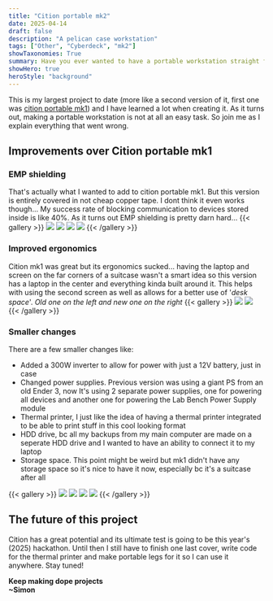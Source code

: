 ```yaml
---
title: "Cition portable mk2"
date: 2025-04-14
draft: false
description: "A pelican case workstation"
tags: ["Other", "Cyberdeck", "mk2"]
showTaxonomies: True
summary: Have you ever wanted to have a portable workstation straight from movies? Me too, that's why I have made this - a portable workstation enclosed in durable Pelican Case
showHero: true
heroStyle: "background"
---
```


This is my largest project to date (more like a second version of it, first one was [cition portable mk1](/projects/Cition)) and I have learned a lot when creating it. As it turns out, making a portable workstation is not at all an easy task. So join me as I explain everything that went wrong.


## Improvements over Cition portable mk1
### EMP shielding
That's actually what I wanted to add to cition portable mk1. But this version is entirely covered in not cheap copper tape. I dont think it even works though... My success rate of blocking communication to devices stored inside is like 40%. As it turns out EMP shielding is pretty darn hard...
{{< gallery >}}
  <img src="photos/bottomCovering.jpg" class="grid-w33" />
  <img src="photos/bottomCovered.jpg" class="grid-w33" />
  <img src="photos/topCovered.jpg" class="grid-w33" />
  <img src="photos/allCovered.jpg" class="grid-w33" />
{{< /gallery >}}

### Improved ergonomics
Cition mk1 was great but its ergonomics sucked... having the laptop and screen on the far corners of a suitcase wasn't a smart idea so this version has a laptop in the center and everything kinda built around it. This helps with using the second screen as well as allows for a better use of '*desk space*'. *Old one on the left and new one on the right*
{{< gallery >}}
  <img src="photos/oldCition.jpg" class="grid-w50" />
  <img src="photos/newCition.jpg" class="grid-w50" />
{{< /gallery >}}

### Smaller changes
There are a few smaller changes like:
- Added a 300W inverter to allow for power with just a 12V battery, just in case
- Changed power supplies. Previous version was using a giant PS from an old Ender 3, now It's using 2 separate power supplies, one for powering all devices and another one for powering the Lab Bench Power Supply module
- Thermal printer, I just like the idea of having a thermal printer integrated to be able to print stuff in this cool looking format
- HDD drive, bc all my backups from my main computer are made on a seperate HDD drive and I wanted to have an ability to connect it to my laptop
- Storage space. This point might be weird but mk1 didn't have any storage space so it's nice to have it now, especially bc it's a suitcase after all   

{{< gallery >}}
  <img src="photos/storage.jpg" class="grid-w50" />
  <img src="photos/powerInverter.jpg" class="grid-w50" />
  <img src="photos/hdd drive.jpg" class="grid-w33" />
  <img src="photos/uiPanel.jpg" class="grid-w33" />
{{< /gallery >}}


## The future of this project
Cition has a great potential and its ultimate test is going to be this year's (2025) hackathon. Until then I still have to finish one last cover, write code for the thermal printer and  make portable legs for it so I can use it anywhere. Stay tuned!

**Keep making dope projects**    
**~Simon**



